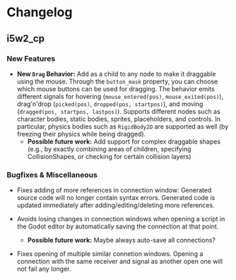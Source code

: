 # Changelog

## i5w2_cp

### New Features

- **New `Drag` Behavior:** Add as a child to any node to make it draggable using the mouse. Through the `button_mask` property, you can choose which mouse buttons can be used for dragging. The behavior emits different signals for hovering (`mouse_entered(pos)`, `mouse_exited(pos)`), drag'n'drop (`picked(pos)`, `dropped(pos, startpos)`), and moving (`dragged(pos, startpos, lastpos)`). Supports different nodes such as character bodies, static bodies, sprites, placeholders, and controls. In particular, physics bodies such as `RigidBody2D` are supported as well (by freezing their physics while being dragged).
  - **Possible future work:** Add support for complex draggable shapes (e.g., by exactly combining areas of children, specifying CollisionShapes, or checking for certain collision layers)

### Bugfixes & Miscellaneous

- Fixes adding of more references in connection window: Generated source code will no longer contain syntax errors. Generated code is updated immediately after adding/editing/deleting more references.

- Avoids losing changes in connection windows when opening a script in the Godot editor by automatically saving the connection at that point.
  - **Possible future work:** Maybe always auto-save all connections?

- Fixes opening of multiple similar connetion windows. Opening a connection with the same receiver and signal as another open one will not fail any longer.
